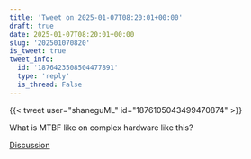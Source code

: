 ```yaml
---
title: 'Tweet on 2025-01-07T08:20:01+00:00'
draft: true
date: 2025-01-07T08:20:01+00:00
slug: '202501070820'
is_tweet: true
tweet_info:
  id: '1876423508504477891'
  type: 'reply'
  is_thread: False
---
```




{{< tweet user="shaneguML" id="1876105043499470874" >}}

What is MTBF like on complex hardware like this?

[Discussion](https://x.com/sytelus/status/1876423508504477891)
